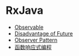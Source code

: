 # RxJava


- [Observable](http://reactivex.io/documentation/observable.html)
- [Disadvantage of Future](https://gist.github.com/benjchristensen/4671081#file-futuresb-java-L163)
- [Observer Pattern](https://en.wikipedia.org/wiki/Observer_pattern)
- [函数响应式编程](https://asce1885.gitbooks.io/android-rd-senior-advanced/content/index.html)